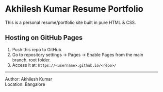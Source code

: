 # Akhilesh Kumar Resume Portfolio

This is a personal resume/portfolio site built in pure HTML & CSS.

## Hosting on GitHub Pages
1. Push this repo to GitHub.
2. Go to repository settings → Pages → Enable Pages from the main branch, root folder.
3. Access it at: `https://<username>.github.io/<repo>/`

---
Author: Akhilesh Kumar  
Location: Bangalore
